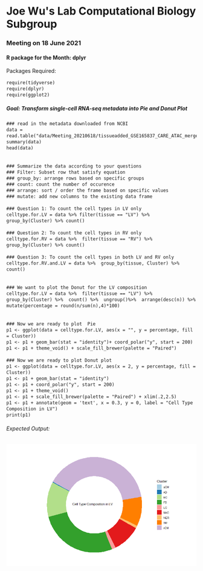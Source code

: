 # Joe Wu's Lab Computational Biology Subgroup  

### Meeting on 18 June 2021  
#### R package for the Month: dplyr  

Packages Required:  
```
require(tidyverse)
require(dplyr)
require(ggplot2)
```  

  
##### Goal: Transform single-cell RNA-seq metadata into Pie and Donut Plot  
```
### read in the metadata downloaded from NCBI
data = read.table("data/Meeting_20210618/tissueadded_GSE165837_CARE_ATAC_merged_umap_cluster_labels.tsv",header=TRUE,sep="\t")
summary(data)
head(data)


### Summarize the data according to your questions
### Filter: Subset row that satisfy equation
### group_by: arrange rows based on specific groups
### count: count the number of occurence
### arrange: sort / order the frame based on specific values
### mutate: add new columns to the existing data frame

### Question 1: To count the cell types in LV only
celltype.for.LV = data %>% filter(tissue == "LV") %>% group_by(Cluster) %>% count() 

### Question 2: To count the cell types in RV only
celltype.for.RV = data %>%  filter(tissue == "RV") %>%  group_by(Cluster) %>% count() 

### Question 3: To count the cell types in both LV and RV only
celltype.for.RV.and.LV = data %>%  group_by(tissue, Cluster) %>% count() 


### We want to plot the Donut for the LV composition  
celltype.for.LV = data %>%  filter(tissue == "LV") %>%  group_by(Cluster) %>%  count() %>%  ungroup()%>%  arrange(desc(n)) %>% mutate(percentage = round(n/sum(n),4)*100)
		 

### Now we are ready to plot  Pie
p1 <- ggplot(data = celltype.for.LV, aes(x = "", y = percentage, fill = Cluster))
p1 <- p1 + geom_bar(stat = "identity")+ coord_polar("y", start = 200) 
p1 <- p1 + theme_void() + scale_fill_brewer(palette = "Paired")

### Now we are ready to plot Donut plot
p1 <- ggplot(data = celltype.for.LV, aes(x = 2, y = percentage, fill = Cluster))
p1 <- p1 + geom_bar(stat = "identity")
p1 <- p1 + coord_polar("y", start = 200)
p1 <- p1 + theme_void()
p1 <- p1 + scale_fill_brewer(palette = "Paired") + xlim(.2,2.5)
p1 <- p1 + annotate(geom = 'text', x = 0.3, y = 0, label = "Cell Type Composition in LV")
print(p1)

```  

###### Expected Output:  
![Donut Plot](https://github.com/lwtan90/computational_biology_subgroup/blob/main/data/Meeting_20210618/donut.png)  







 
